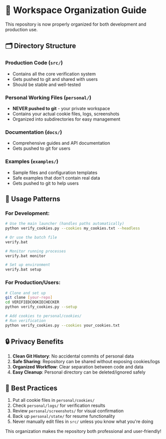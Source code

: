 # 📂 Workspace Organization Guide

This repository is now properly organized for both development and production use.

## 🗂️ Directory Structure

### Production Code (`src/`)
- Contains all the core verification system
- Gets pushed to git and shared with users
- Should be stable and well-tested

### Personal Working Files (`personal/`)
- **NEVER pushed to git** - your private workspace
- Contains your actual cookie files, logs, screenshots
- Organized into subdirectories for easy management

### Documentation (`docs/`)
- Comprehensive guides and API documentation
- Gets pushed to git for users

### Examples (`examples/`)
- Sample files and configuration templates
- Safe examples that don't contain real data
- Gets pushed to git to help users

## 🚀 Usage Patterns

### For Development:
```bash
# Use the main launcher (handles paths automatically)
python verify_cookies.py --cookies my_cookies.txt --headless

# Or use the batch file
verify.bat

# Monitor running processes
verify.bat monitor

# Set up environment
verify.bat setup
```

### For Production/Users:
```bash
# Clone and set up
git clone [your-repo]
cd VERIFIEDCOOKIECHECKER
python verify_cookies.py --setup

# Add cookies to personal/cookies/
# Run verification
python verify_cookies.py --cookies your_cookies.txt
```

## 🔒 Privacy Benefits

1. **Clean Git History**: No accidental commits of personal data
2. **Safe Sharing**: Repository can be shared without exposing cookies/logs
3. **Organized Workflow**: Clear separation between code and data
4. **Easy Cleanup**: Personal directory can be deleted/ignored safely

## 📝 Best Practices

1. Put all cookie files in `personal/cookies/`
2. Check `personal/logs/` for verification results
3. Review `personal/screenshots/` for visual confirmation
4. Back up `personal/state/` for resume functionality
5. Never manually edit files in `src/` unless you know what you're doing

This organization makes the repository both professional and user-friendly!
